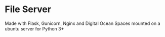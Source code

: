 
# File Server 

Made with Flask, Gunicorn, Nginx and Digital Ocean Spaces mounted on a ubuntu server for Python 3+

